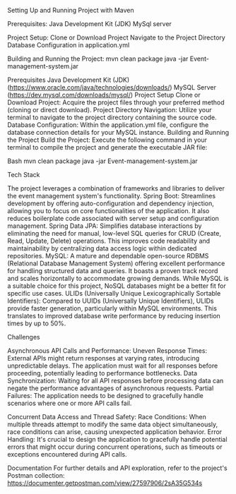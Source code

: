 Setting Up and Running Project with Maven

Prerequisites:
Java Development Kit (JDK)
MySql server


Project Setup:
Clone or Download Project
Navigate to the Project Directory
Database Configuration in application.yml

Building and Running the Project:
mvn clean package
java -jar Event-management-system.jar




Prerequisites
Java Development Kit (JDK) (<a href="https://www.oracle.com/java/technologies/downloads/">https://www.oracle.com/java/technologies/downloads/</a>)
MySQL Server (<a href="https://dev.mysql.com/downloads/mysql/">https://dev.mysql.com/downloads/mysql/</a>)
Project Setup
Clone or Download Project: Acquire the project files through your preferred method (cloning or direct download).
Project Directory Navigation: Utilize your terminal to navigate to the project directory containing the source code.
Database Configuration: Within the application.yml file, configure the database connection details for your MySQL instance.
Building and Running the Project
Build the Project: Execute the following command in your terminal to compile the project and generate the executable JAR file:

Bash
mvn clean package
java -jar Event-management-system.jar



Tech Stack

The project leverages a combination of frameworks and libraries to deliver the event management system's functionality.
Spring Boot: Streamlines development by offering auto-configuration and dependency injection, allowing you to focus on core functionalities of the application. It also reduces boilerplate code associated with server setup and configuration management.
Spring Data JPA: Simplifies database interactions by eliminating the need for manual, low-level SQL queries for CRUD (Create, Read, Update, Delete) operations. This improves code readability and maintainability by centralizing data access logic within dedicated repositories.
MySQL: A mature and dependable open-source RDBMS (Relational Database Management System) offering excellent performance for handling structured data and queries. It boasts a proven track record and scales horizontally to accommodate growing demands. While MySQL is a suitable choice for this project, NoSQL databases might be a better fit for specific use cases.
ULIDs (Universally Unique Lexicographically Sortable Identifiers): Compared to UUIDs (Universally Unique Identifiers), ULIDs provide faster generation, particularly within MySQL environments. This translates to improved database write performance by reducing insertion times by up to 50%.



Challenges

Asynchronous API Calls and Performance:
Uneven Response Times: External APIs might return responses at varying rates, introducing unpredictable delays. The application must wait for all responses before proceeding, potentially leading to performance bottlenecks.
Data Synchronization: Waiting for all API responses before processing data can negate the performance advantages of asynchronous requests.
Partial Failures: The application needs to be designed to gracefully handle scenarios where one or more API calls fail.

Concurrent Data Access and Thread Safety:
Race Conditions: When multiple threads attempt to modify the same data object simultaneously, race conditions can arise, causing unexpected application behavior.
Error Handling: It's crucial to design the application to gracefully handle potential errors that might occur during concurrent operations, such as timeouts or exceptions encountered during API calls.



Documentation
For further details and API exploration, refer to the project's Postman collection: <a href="https://documenter.getpostman.com/view/27597906/2sA35G534s">https://documenter.getpostman.com/view/27597906/2sA35G534s</a>
